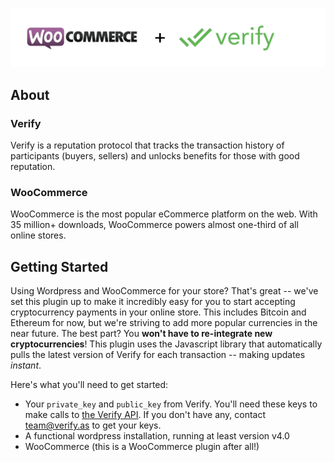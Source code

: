 ![WooCommerce and Verify](/assets/images/woo-plus-verify.png)

## About

### Verify
Verify is a reputation protocol that tracks the transaction history of participants (buyers, sellers) and unlocks benefits for those with good reputation.

### WooCommerce
WooCommerce is the most popular eCommerce platform on the web. With 35 million+ downloads, WooCommerce powers almost one-third of all online stores. 

## Getting Started

Using Wordpress and WooCommerce for your store? That's great -- we've set this plugin up to make it incredibly easy for you to start accepting cryptocurrency payments in your online store. This includes Bitcoin and Ethereum for now, but we're striving to add more popular currencies in the near future. The best part? You **won't have to re-integrate new cryptocurrencies**! This plugin uses the Javascript library that automatically pulls the latest version of Verify for each transaction -- making updates *instant*.

Here's what you'll need to get started:

- Your `private_key` and `public_key` from Verify. You'll need these keys to make calls to [the Verify API](https://docs.verify.as/). If you don't have any, contact [team@verify.as](mailto:team@verify.as) to get your keys.
- A functional wordpress installation, running at least version v4.0
- WooCommerce (this is a WooCommerce plugin after all!)
